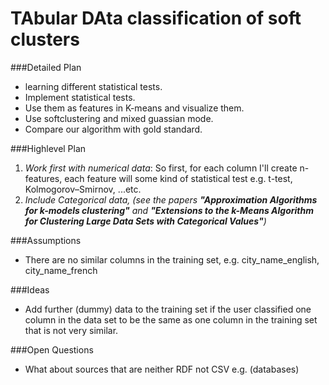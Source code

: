 # TAbular DAta classification of soft clusters

###Detailed Plan
* learning different statistical tests.
* Implement statistical tests.
* Use them as features in K-means and visualize them.
* Use softclustering and mixed guassian mode.
* Compare our algorithm with gold standard.

###Highlevel Plan
1. *Work first with numerical data*: So first, for each column I'll create n-features, each feature will some kind of statistical test e.g. t-test, Kolmogorov–Smirnov, ...etc.
2. *Include Categorical data, (see the papers __"Approximation Algorithms for k-models clustering"__ and __"Extensions to the k-Means Algorithm for Clustering Large Data Sets with Categorical Values"__)*

###Assumptions
* There are no similar columns in the training set, e.g. city_name_english, city_name_french


###Ideas
* Add further (dummy) data to the training set if the user classified one column in the data set to be the same as one column in the training set that is not very similar.


###Open Questions
* What about sources that are neither RDF not CSV e.g. (databases)

